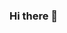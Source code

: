 ### Hi there 👋

<!--
**RishabhGarg10/RishabhGarg10** is a ✨ _special_ ✨ repository because its `README.md` (this file) appears on your GitHub profile.
<!DOCTYPE html>
<head>
  <meta charset ="UTF-8">
  <title>my first page</title>
  </head>
  
  <body>

  <table border="5"><tr><th>MY first table</th></tr>
		<tr><td>ONE</td></tr>
		<tr><td>TWO</td></tr>
		<tr><td>THREE</td></tr>
								
								
								
								</table>
								
<p1>this is may be my main code</p1></main>
 
 <footer>
  <p2>it is really empty??</p2>
  </footer>
  
  
  </body> 
